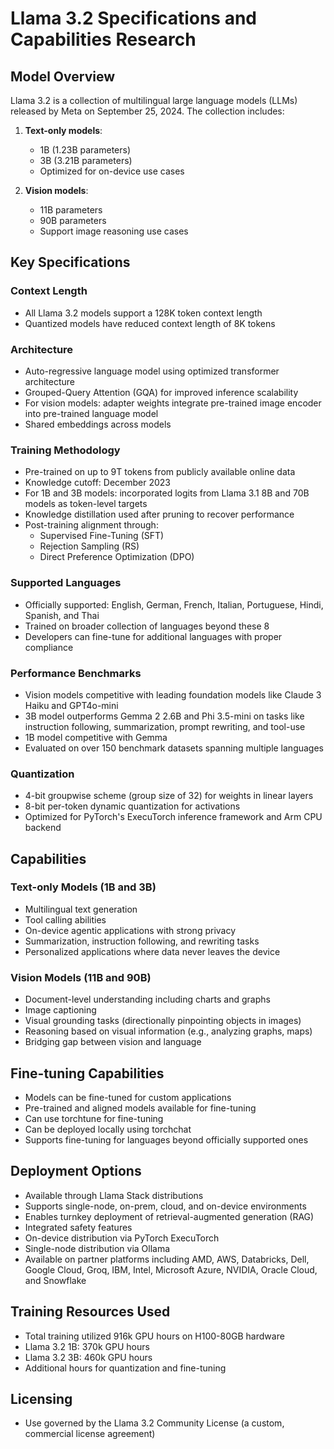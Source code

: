 # Llama 3.2 Specifications and Capabilities Research

## Model Overview

Llama 3.2 is a collection of multilingual large language models (LLMs) released by Meta on September 25, 2024. The collection includes:

1. **Text-only models**:
   - 1B (1.23B parameters)
   - 3B (3.21B parameters)
   - Optimized for on-device use cases

2. **Vision models**:
   - 11B parameters
   - 90B parameters
   - Support image reasoning use cases

## Key Specifications

### Context Length
- All Llama 3.2 models support a 128K token context length
- Quantized models have reduced context length of 8K tokens

### Architecture
- Auto-regressive language model using optimized transformer architecture
- Grouped-Query Attention (GQA) for improved inference scalability
- For vision models: adapter weights integrate pre-trained image encoder into pre-trained language model
- Shared embeddings across models

### Training Methodology
- Pre-trained on up to 9T tokens from publicly available online data
- Knowledge cutoff: December 2023
- For 1B and 3B models: incorporated logits from Llama 3.1 8B and 70B models as token-level targets
- Knowledge distillation used after pruning to recover performance
- Post-training alignment through:
  - Supervised Fine-Tuning (SFT)
  - Rejection Sampling (RS)
  - Direct Preference Optimization (DPO)

### Supported Languages
- Officially supported: English, German, French, Italian, Portuguese, Hindi, Spanish, and Thai
- Trained on broader collection of languages beyond these 8
- Developers can fine-tune for additional languages with proper compliance

### Performance Benchmarks
- Vision models competitive with leading foundation models like Claude 3 Haiku and GPT4o-mini
- 3B model outperforms Gemma 2 2.6B and Phi 3.5-mini on tasks like instruction following, summarization, prompt rewriting, and tool-use
- 1B model competitive with Gemma
- Evaluated on over 150 benchmark datasets spanning multiple languages

### Quantization
- 4-bit groupwise scheme (group size of 32) for weights in linear layers
- 8-bit per-token dynamic quantization for activations
- Optimized for PyTorch's ExecuTorch inference framework and Arm CPU backend

## Capabilities

### Text-only Models (1B and 3B)
- Multilingual text generation
- Tool calling abilities
- On-device agentic applications with strong privacy
- Summarization, instruction following, and rewriting tasks
- Personalized applications where data never leaves the device

### Vision Models (11B and 90B)
- Document-level understanding including charts and graphs
- Image captioning
- Visual grounding tasks (directionally pinpointing objects in images)
- Reasoning based on visual information (e.g., analyzing graphs, maps)
- Bridging gap between vision and language

## Fine-tuning Capabilities
- Models can be fine-tuned for custom applications
- Pre-trained and aligned models available for fine-tuning
- Can use torchtune for fine-tuning
- Can be deployed locally using torchchat
- Supports fine-tuning for languages beyond officially supported ones

## Deployment Options
- Available through Llama Stack distributions
- Supports single-node, on-prem, cloud, and on-device environments
- Enables turnkey deployment of retrieval-augmented generation (RAG)
- Integrated safety features
- On-device distribution via PyTorch ExecuTorch
- Single-node distribution via Ollama
- Available on partner platforms including AMD, AWS, Databricks, Dell, Google Cloud, Groq, IBM, Intel, Microsoft Azure, NVIDIA, Oracle Cloud, and Snowflake

## Training Resources Used
- Total training utilized 916k GPU hours on H100-80GB hardware
- Llama 3.2 1B: 370k GPU hours
- Llama 3.2 3B: 460k GPU hours
- Additional hours for quantization and fine-tuning

## Licensing
- Use governed by the Llama 3.2 Community License (a custom, commercial license agreement)
